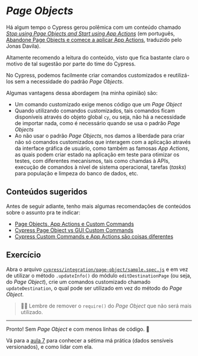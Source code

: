 # _Page Objects_

Há algum tempo o Cypress gerou polêmica com um conteúdo chamado [_Stop using Page Objects and Start using App Actions_](https://www.cypress.io/blog/2019/01/03/stop-using-page-objects-and-start-using-app-actions/) (em português, [Abandone Page Objects e comece a aplicar App Actions](https://jonasdavila.com.br/index.php/2020/10/22/abandone-page-objects-e-comece-a-aplicar-app-actions/), traduzido pelo Jonas Davila).

Altamente recomendo a leitura do conteúdo, visto que fica bastante claro o motivo de tal sugestão por parte do time do Cypress.

No Cypress, podemos facilmente criar comandos customizados e reutilizá-los sem a necessidade do padrão _Page Objects_.

Algumas vantagens dessa abordagem (na minha opinião) são:

- Um comando customizado exige menos código que um _Page Object_
- Quando utilizando comandos customizados, tais comandos ficam disponíveis através do objeto global `cy`, ou seja, não há a necessidade de importar nada, como é necessário quando se usa o padrão _Page Objects_
- Ao não usar o padrão _Page Objects_, nos damos a liberdade para criar não só comandos customizados que interagem com a aplicação através da interface gráfica de usuário, como também as famosas _App Actions_, as quais podem criar estado na aplicação em teste para otimizar os testes, com diferentes mecanismos, tais como chamdas à APIs, execução de comandos à nível de sistema operacional, tarefas (_tasks_) para população e limpeza do banco de dados, etc.

## Conteúdos sugeridos

Antes de seguir adiante, tenho mais algumas recomendações de conteúdos sobre o assunto pra te indicar:

- [Page Objects, App Actions e Custom Commands](https://www.linkedin.com/posts/walmyr-lima-e-silva-filho_cypress-page-objects-app-actions-e-custom-commands-activity-6792769387549003776-Gbfw)
- [Cypress Page Object vs GUI Custom Commands](https://youtu.be/1OkfwHUJ-fk)
- [Cypress Custom Commands e App Actions são coisas diferentes](https://youtu.be/6lMy3NXjw7E)

## Exercício

Abra o arquivo [`cypress/integration/page-object/sample.spec.js`](../cypress/integration/page-object/sample.spec.js) e em vez de utilizar o método `.updateInfo()` do módulo `editDestinationPage` (ou seja, do _Page Object_), crie um comandos customizado chamado `updateDestination`, o qual pode ser utilizado em vez do método do _Page Object_.

> 🧙🏿 Lembre de remover o `require()` do _Page Object_ que não será mais utilizado.

___

Pronto! Sem _Page Object_ e com menos linhas de código. 👏

Vá para a [aula 7](./7.md) para conhecer a sétima má prática (dados sensíveis versionados), e como lidar com ela.
